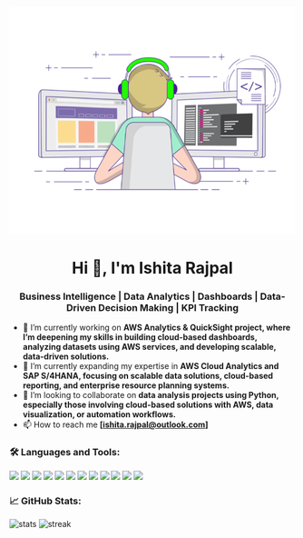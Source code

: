 <p align="center">
  <a href="https://raw.githubusercontent.com/devSouvik/devSouvik/master/gif3.gif" target="_blank" rel="noreferrer">
    <img src="https://raw.githubusercontent.com/devSouvik/devSouvik/master/gif3.gif" alt="Banner" width="3700" height="400"/>
  </a>
</p>

<h1 align="center">Hi 👋, I'm Ishita Rajpal</h1>
<h3 align="center">Business Intelligence | Data Analytics | Dashboards | Data-Driven Decision Making | KPI Tracking </h3>



- 🔭 I’m currently working on **AWS Analytics & QuickSight project, where I’m deepening my skills in building cloud-based dashboards, analyzing datasets using AWS services, and developing scalable, data-driven solutions.**
- 🌱 I’m currently expanding my expertise in **AWS Cloud Analytics and SAP S/4HANA, focusing on scalable data solutions, cloud-based reporting, and enterprise resource planning systems.**
- 👯 I’m looking to collaborate on **data analysis projects using Python, especially those involving cloud-based solutions with AWS, data visualization, or automation workflows.**
- 📫 How to reach me **[ishita.rajpal@outlook.com]**


### 🛠️ Languages and Tools:
<p align="left"> <img src="https://img.shields.io/badge/Python-3776AB?style=for-the-badge&logo=python&logoColor=white"/> <img src="https://img.shields.io/badge/R-276DC3?style=for-the-badge&logo=r&logoColor=white"/> <img src="https://img.shields.io/badge/MySQL-005C84?style=for-the-badge&logo=mysql&logoColor=white"/> <img src="https://img.shields.io/badge/Power%20BI-F2C811?style=for-the-badge&logo=powerbi&logoColor=black"/> <img src="https://img.shields.io/badge/SSIS/SSAS/SSRS-007ACC?style=for-the-badge&logo=microsoft&logoColor=white"/> <img src="https://img.shields.io/badge/Azure-0089D6?style=for-the-badge&logo=microsoftazure&logoColor=white"/> <img src="https://img.shields.io/badge/AWS-FF9900?style=for-the-badge&logo=amazon-aws&logoColor=white"/> <img src="https://img.shields.io/badge/Google%20Analytics-E37400?style=for-the-badge&logo=googleanalytics&logoColor=white"/> <img src="https://img.shields.io/badge/JIRA-0052CC?style=for-the-badge&logo=jira&logoColor=white"/> <img src="https://img.shields.io/badge/Power%20Automate-0078D4?style=for-the-badge&logo=microsoftpowerautomate&logoColor=white"/> <img src="https://img.shields.io/badge/Adverity-FF5C00?style=for-the-badge&logo=data&logoColor=white"/> <img src="https://img.shields.io/badge/Informatica-E12D21?style=for-the-badge&logo=informatica&logoColor=white"/> </p>

### 📈 GitHub Stats:
<p align="left">
  <img src="https://github-readme-stats.vercel.app/api?username=IshitaRajpal&show_icons=true&theme=radical" alt="stats" />
  <img src="https://github-readme-streak-stats.herokuapp.com/?user=YOUR_USERNAME&theme=radical" alt="streak"/>
</p>
